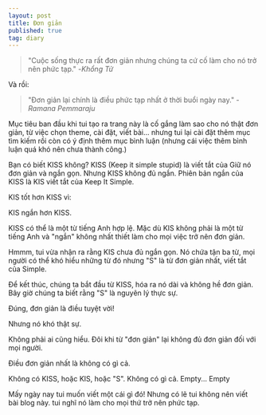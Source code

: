 ```yaml
---
layout: post
title: Đơn giản
published: true
tag: diary
---
```

> "Cuộc sống thực ra rất đơn giản nhưng chúng ta cứ cố làm cho nó trở nên phức tạp." -_Khổng Tử_

Và rồi:

> "Đơn giản lại chính là điều phức tạp nhất ở thời buổi ngày nay." - _Ramana Pemmaraju_

Mục tiêu ban đầu khi tui tạo ra trang này là cố gắng làm sao cho nó thật đơn giản, từ việc chọn theme, cài đặt, viết bài... nhưng tui lại cài đặt thêm mục tìm kiếm rồi còn có ý định thêm mục bình luận (nhưng cái việc thêm bình luận quá khó nên chưa thành công.)

Bạn có biết KISS không? KISS (Keep it simple stupid) là viết tắt của Giữ nó đơn giản và ngắn gọn. Nhưng KISS không đủ ngắn. Phiên bản ngắn của KISS là KIS viết tắt của Keep It Simple.

KIS tốt hơn KISS vì:

KIS ngắn hơn KISS.

KISS có thể là một từ tiếng Anh hợp lệ. Mặc dù KIS không phải là một từ tiếng Anh và
"ngắn" không nhất thiết làm cho mọi việc trở nên đơn giản.

Hmmm, tui vừa nhận ra rằng KIS chưa đủ ngắn gọn. Nó chứa tận ba từ, mọi người có thể khó hiểu những từ đó nhưng "S" là từ đơn giản nhất, viết tắt của Simple.

Để kết thúc, chúng ta bắt đầu từ KISS, hóa ra nó dài và không hề đơn giản. Bây giờ chúng ta biết rằng "S" là nguyên lý thực sự.

Đúng, đơn giản là điều tuyệt vời!

Nhưng nó khó thật sự.

Không phải ai cũng hiểu. Đôi khi từ "đơn giản" lại không đủ đơn giản đối với mọi người.

Điều đơn giản nhất là không có gì cả.

Không có KISS, hoặc KIS, hoặc "S". Không có gì cả. Empty... Empty

Mấy ngày nay tui muốn viết một cái gì đó! Nhưng có lẽ tui không nên viết bài blog này. tui nghĩ nó làm cho mọi thứ trở nên phức tạp.
